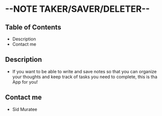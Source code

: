 # --NOTE TAKER/SAVER/DELETER--

## Table of Contents

* Description
* Contact me

## Description

* If you want to be able to write and save notes so that you can organize your thoughts and keep track of tasks you need to complete, this is tha App for you!

## Contact me

* Sid Muratee